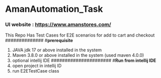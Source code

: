 # AmanAutomation_Task
### UI website : https://www.amanstores.com/
This Repo Has Test Cases for E2E scenarios for add to cart and checkout
##############
#**prerequisite**
1. JAVA jdk 17 or above installed in the system
2. Maven 3.8.0 or above installed in the system (used maven 4.0.0)
3. optional intellij IDE
######################
#**Run from intellij IDE**
1. open project in intellij ID
2. run E2ETestCase class 
